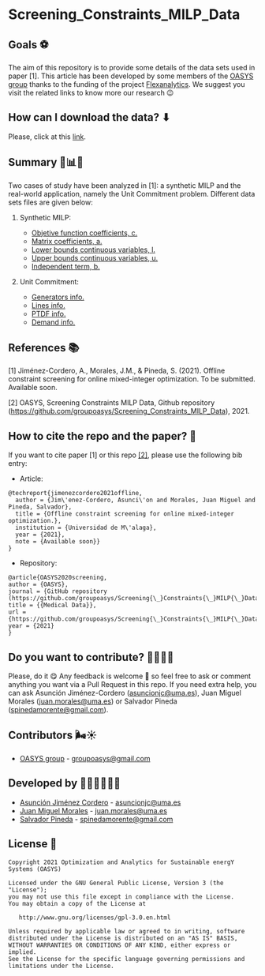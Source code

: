 # Screening_Constraints_MILP_Data

## Goals ⚽

The aim of this repository is to provide some details of the data sets used in paper [1]. This article has been developed by some
members of the [OASYS group](https://sites.google.com/view/groupoasys/home) thanks to the funding of the project [Flexanalytics](https://groupoasysflexanalytics.readthedocs.io/en/latest/). We suggest you visit the related links to know more our research 😉

## How can I download the data? ⬇

Please, click at this [link](https://drive.google.com/drive/folders/1DCaXhlRaZckNaiy6b86CUwzuz1-k-PLS?usp=sharing).

## Summary 🧮📊📖

Two cases of study have been analyzed in [1]: a synthetic MILP and the real-world application, namely the Unit Commitment problem. Different data sets files are given below:

1) Synthetic MILP:
    * [Objetive function coefficients, c.](https://drive.google.com/file/d/1JfR2j01FNtYmJxPbzR-ryUsOTtPAxaJP/view?usp=sharing)
    * [Matrix coefficients, a.](https://drive.google.com/file/d/1vTVBdi1CYdrdrlLxO82wDLDAhTn7_0U2/view?usp=sharing)
    * [Lower bounds continuous variables, l.](https://drive.google.com/file/d/1oHsUexIvL5FaGGFFIdjAJqHkZltzvkRI/view?usp=sharing)
    * [Upper bounds continuous variables, u.](https://drive.google.com/file/d/1j2e31tO8O27zTow_fir-c7-8Uc2WBZn4/view?usp=sharing)
    * [Independent term, b.](https://drive.google.com/file/d/1koPHTrDGKoLwWNZQWeC-GnqS0EJliv5E/view?usp=sharing)

2) Unit Commitment:
    * [Generators info.](https://drive.google.com/file/d/11o4nx0ca71YmHsTJ1Sde3l6DFAKHwDDn/view?usp=sharing)
    * [Lines info.](https://drive.google.com/file/d/11ow1ZNU_z0ahfYyY0tOYqYgTHsg927uZ/view?usp=sharing)
    * [PTDF info.](https://drive.google.com/file/d/1FRTmX076bCisUp5OrfpjJ358-lJKWePV/view?usp=sharing)
    * [Demand info.](https://drive.google.com/file/d/1EXGqY_-B60ilNiQ5ah2oooWpl8EdXiqY/view?usp=sharing)

## References 📚

[1] Jiménez-Cordero, A., Morales, J.M., & Pineda, S. (2021). Offline constraint screening for online mixed-integer optimization. To be submitted. Available soon.

[2] OASYS, Screening Constraints MILP Data, Github repository (https://github.com/groupoasys/Screening_Constraints_MILP_Data), 2021.

## How to cite the repo and the paper? 📝

If you want to cite paper [1] or this repo [[2]](https://github.com/groupoasys/Screening_Constraints_MILP_Data), please use the following bib entry:

* Article:
```
@techreport{jimenezcordero2021offline,
  author = {Jim\'enez-Cordero, Asunci\'on and Morales, Juan Miguel and Pineda, Salvador},
  title = {Offline constraint screening for online mixed-integer optimization.},
  institution = {Universidad de M\'alaga},
  year = {2021},
  note = {Available soon}}
}
```
* Repository:
```
@article{OASYS2020screening,
author = {OASYS},
journal = {GitHub repository (https://github.com/groupoasys/Screening{\_}Constraints{\_}MILP{\_}Data)},
title = {{Medical Data}},
url = {https://github.com/groupoasys/Screening{\_}Constraints{\_}MILP{\_}Data},
year = {2021}
}
```

## Do you want to contribute? 🙋‍♀️🙋‍♂️
 
 Please, do it 😋 Any feedback is welcome 🤗 so feel free to ask or comment anything you want via a Pull Request in this repo.
 If you need extra help, you can ask Asunción Jiménez-Cordero (asuncionjc@uma.es), Juan Miguel Morales (juan.morales@uma.es) or Salvador Pineda (spinedamorente@gmail.com).
 
 ## Contributors 🌬☀
 
 * [OASYS group](http://oasys.uma.es) -  groupoasys@gmail.com
 
 ## Developed by 👩‍💻👨‍💻👨‍💻
 * [Asunción Jiménez Cordero](https://www.researchgate.net/profile/Asuncion_Jimenez-Cordero/research) - asuncionjc@uma.es
 * [Juan Miguel Morales](https://www.researchgate.net/profile/Juan_Morales25) - juan.morales@uma.es
 * [Salvador Pineda](https://www.researchgate.net/profile/Salvador_Pineda) - spinedamorente@gmail.com
 
 
 ## License 📝
 
    Copyright 2021 Optimization and Analytics for Sustainable energY Systems (OASYS)

    Licensed under the GNU General Public License, Version 3 (the "License");
    you may not use this file except in compliance with the License.
    You may obtain a copy of the License at

       http://www.gnu.org/licenses/gpl-3.0.en.html

    Unless required by applicable law or agreed to in writing, software
    distributed under the License is distributed on an "AS IS" BASIS,
    WITHOUT WARRANTIES OR CONDITIONS OF ANY KIND, either express or implied.
    See the License for the specific language governing permissions and
    limitations under the License.
 


